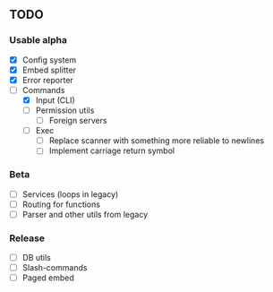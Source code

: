 ## TODO

### Usable alpha

- [x] Config system
- [x] Embed splitter
- [x] Error reporter
- [ ] Commands
  - [x] Input (CLI)
  - [ ] Permission utils
    - [ ] Foreign servers
  - [ ] Exec
    - [ ] Replace scanner with something more reliable to newlines
    - [ ] Implement carriage return symbol

### Beta

- [ ] Services (loops in legacy)
- [ ] Routing for functions
- [ ] Parser and other utils from legacy

### Release

- [ ] DB utils
- [ ] Slash-commands
- [ ] Paged embed

